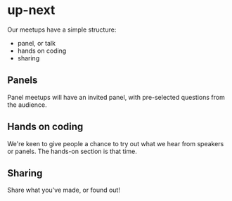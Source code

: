 # up-next

Our meetups have a simple structure:

- panel, or talk
- hands on coding
- sharing

## Panels

Panel meetups will have an invited panel, with pre-selected questions from the audience. 

## Hands on coding

We're keen to give people a chance to try out what we hear from speakers or panels. The hands-on section is that time.

## Sharing

Share what you've made, or found out!





